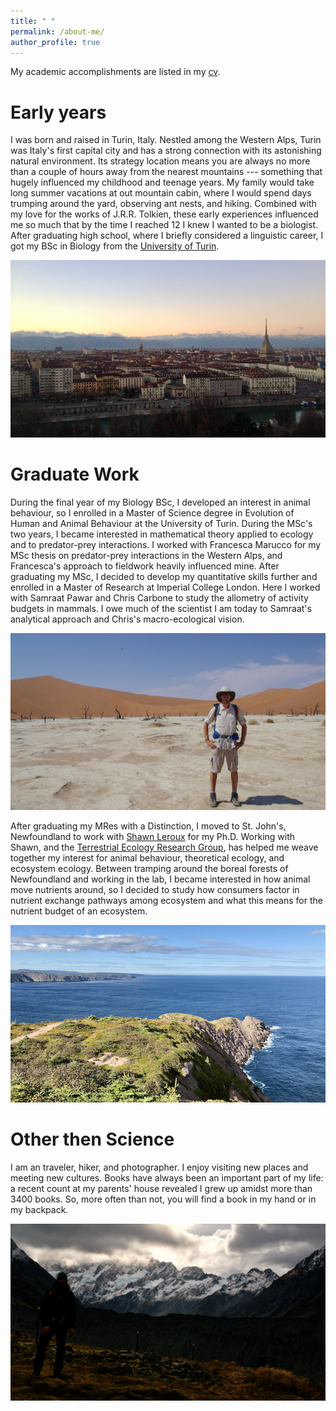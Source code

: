```yaml
---
title: " "
permalink: /about-me/
author_profile: true
---
```


My academic accomplishments are listed in my [cv](https://matteorizzuto.github.io/cv/).

# Early years
I was born and raised in Turin, Italy. Nestled among the Western Alps, Turin was Italy's first capital city and has a strong connection with its astonishing natural environment. Its strategy location means you are always no more than a couple of hours away from the nearest mountains --- something that hugely influenced my childhood and teenage years. My family would take long summer vacations at out mountain cabin, where I would spend days trumping around the yard, observing ant nests, and hiking. Combined with my love for the works of J.R.R. Tolkien, these early experiences influenced me so much that by the time I reached 12 I knew I wanted to be a biologist. After graduating high school, where I briefly considered a linguistic career, I got my BSc in Biology from the [University of Turin](www.unito.it/en).

<img src="../images/turin.png" alt="My hometown, Turin (Italy), in all its gorgeous baroque beauty framed by the snowcapped Alps" style = "float:center">

# Graduate Work
During the final year of my Biology BSc, I developed an interest in animal behaviour, so I enrolled in a Master of Science degree in Evolution of Human and Animal Behaviour at the University of Turin. During the MSc's two years, I became interested in mathematical theory applied to ecology and to predator-prey interactions. I worked with Francesca Marucco for my MSc thesis on predator-prey interactions in the Western Alps, and Francesca's approach to fieldwork heavily influenced mine. After graduating my MSc, I decided to develop my quantitative skills further and enrolled in a Master of Research at Imperial College London. Here I worked with Samraat Pawar and Chris Carbone to study the allometry of activity budgets in mammals. I owe much of the scientist I am today to Samraat's analytical approach and Chris's macro-ecological vision.

<img src="../images/deadvleit.png" alt="A few years back, before I started my Ph.D. in Canada, hiking in the Namib Desert" style="float:center">

After graduating my MRes with a Distinction, I moved to St. John's, Newfoundland to work with [Shawn Leroux](http://shawnleroux.wixsite.com/lerouxlab) for my Ph.D. Working with Shawn, and the [Terrestrial Ecology Research Group](https://terrestrialecologyresearchgroup.weebly.com), has helped me weave together my interest for animal behaviour, theoretical ecology, and ecosystem ecology. Between tramping around the boreal forests of Newfoundland and working in the lab, I became interested in how animal move nutrients around, so I decided to study how consumers factor in nutrient exchange pathways among ecosystem and what this means for the nutrient budget of an ecosystem.

<img src="../images/newfoundland.png" alt="My adoptive home for the last four years, amazing and rugged Newfoundland" style="float:center">

# Other then Science
I am an traveler, hiker, and photographer. I enjoy visiting new places and meeting new cultures. Books have always been an important part of my life: a recent count at my parents' house revealed I grew up amidst more than 3400 books. So, more often than not, you will find a book in my hand or in my backpack.

<img src="../images/aoraki.png" alt="Hiking at the feet of Aoraki - Mount Cook, in New Zealand's Southern Island in May 2019" style="float:center">
